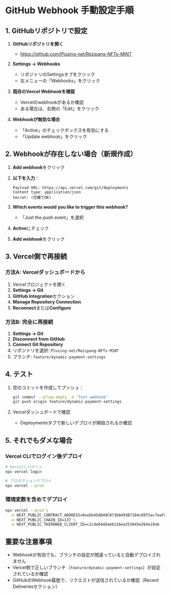 # GitHub Webhook 手動設定手順

## 1. GitHubリポジトリで設定

1. **GitHubリポジトリを開く**
   - https://github.com/Plusing-net/Rezipang-NFTs-MINT

2. **Settings → Webhooks**
   - リポジトリのSettingsタブをクリック
   - 左メニューの「Webhooks」をクリック

3. **既存のVercel Webhookを確認**
   - Vercelのwebhookがあるか確認
   - ある場合は、右側の「Edit」をクリック

4. **Webhookが無効な場合**
   - 「Active」のチェックボックスを有効にする
   - 「Update webhook」をクリック

## 2. Webhookが存在しない場合（新規作成）

1. **Add webhook**をクリック

2. **以下を入力**：
   ```
   Payload URL: https://api.vercel.com/git/deployments
   Content type: application/json
   Secret: (空欄でOK)
   ```

3. **Which events would you like to trigger this webhook?**
   - 「Just the push event」を選択

4. **Active**にチェック

5. **Add webhook**をクリック

## 3. Vercel側で再接続

### 方法A: Vercelダッシュボードから

1. Vercelプロジェクトを開く
2. **Settings → Git**
3. **GitHub Integration**セクション
4. **Manage Repository Connection**
5. **Reconnect**または**Configure**

### 方法B: 完全に再接続

1. **Settings → Git**
2. **Disconnect from GitHub**
3. **Connect Git Repository**
4. リポジトリを選択: `Plusing-net/Rezipang-NFTs-MINT`
5. ブランチ: `feature/dynamic-payment-settings`

## 4. テスト

1. 空のコミットを作成してプッシュ：
   ```bash
   git commit --allow-empty -m "Test webhook"
   git push origin feature/dynamic-payment-settings
   ```

2. Vercelダッシュボードで確認
   - Deploymentsタブで新しいデプロイが開始されるか確認

## 5. それでもダメな場合

### Vercel CLIでログイン後デプロイ

```bash
# Vercelにログイン
npx vercel login

# プロダクションデプロイ
npx vercel --prod
```

### 環境変数を含めてデプロイ

```bash
npx vercel --prod \
  -e NEXT_PUBLIC_CONTRACT_ADDRESS=0xeEb45AD49C073b0493B7104c8975ac7eaF8d003E \
  -e NEXT_PUBLIC_CHAIN_ID=137 \
  -e NEXT_PUBLIC_THIRDWEB_CLIENT_ID=c2cde64ddaeb11bea253645e26de19ab
```

## 重要な注意事項

- Webhookが有効でも、ブランチの設定が間違っていると自動デプロイされません
- Vercel側で正しいブランチ（`feature/dynamic-payment-settings`）が設定されているか確認
- GitHubのWebhook履歴で、リクエストが送信されているか確認（Recent Deliveriesセクション）